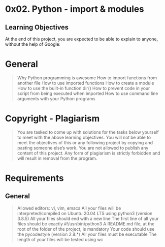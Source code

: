 # 0x02. Python - import & modules
## Learning Objectives
At the end of this project, you are expected to be able to explain to anyone, without the help of Google:

# General
> Why Python programming is awesome
> How to import functions from another file
> How to use imported functions
> How to create a module
> How to use the built-in function dir()
> How to prevent code in your script from being executed when imported
> How to use command line arguments with your Python programs
# Copyright - Plagiarism
> You are tasked to come up with solutions for the tasks below yourself to meet with the above learning objectives.
> You will not be able to meet the objectives of this or any following project by copying and pasting someone else’s work.
> You are not allowed to publish any content of this project.
> Any form of plagiarism is strictly forbidden and will result in removal from the program.
# Requirements
## General
> Allowed editors: vi, vim, emacs
> All your files will be interpreted/compiled on Ubuntu 20.04 LTS using python3 (version 3.8.5)
> All your files should end with a new line
> The first line of all your files should be exactly #!/usr/bin/python3
> A README.md file, at the root of the folder of the project, is mandatory
> Your code should use the pycodestyle (version 2.8.*)
> All your files must be executable
> The length of your files will be tested using wc
